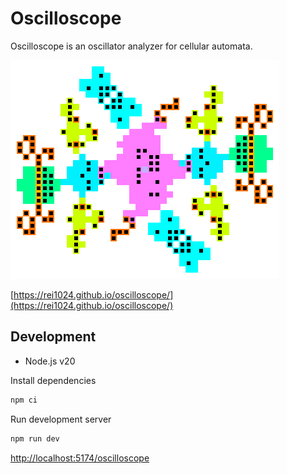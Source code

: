 # Oscilloscope

Oscilloscope is an oscillator analyzer for cellular automata.

![Period map of p96 Hans Leo hassler](public/p96_image.png)

[https://rei1024.github.io/oscilloscope/](https://rei1024.github.io/oscilloscope/)

## Development

- Node.js v20

Install dependencies

```sh
npm ci
```

Run development server

```sh
npm run dev
```

<http://localhost:5174/oscilloscope>

